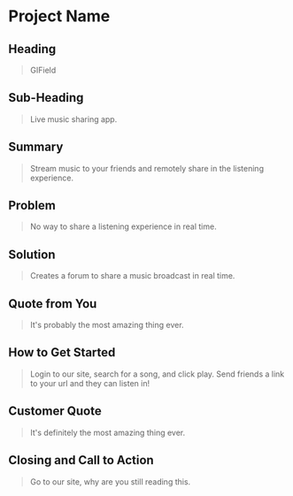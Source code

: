 # Project Name #

<!-- 
> This material was originally posted [here](http://www.quora.com/What-is-Amazons-approach-to-product-development-and-product-management). It is reproduced here for posterities sake.

There is an approach called "working backwards" that is widely used at Amazon. They work backwards from the customer, rather than starting with an idea for a product and trying to bolt customers onto it. While working backwards can be applied to any specific product decision, using this approach is especially important when developing new products or features.

For new initiatives a product manager typically starts by writing an internal press release announcing the finished product. The target audience for the press release is the new/updated product's customers, which can be retail customers or internal users of a tool or technology. Internal press releases are centered around the customer problem, how current solutions (internal or external) fail, and how the new product will blow away existing solutions.

If the benefits listed don't sound very interesting or exciting to customers, then perhaps they're not (and shouldn't be built). Instead, the product manager should keep iterating on the press release until they've come up with benefits that actually sound like benefits. Iterating on a press release is a lot less expensive than iterating on the product itself (and quicker!).

If the press release is more than a page and a half, it is probably too long. Keep it simple. 3-4 sentences for most paragraphs. Cut out the fat. Don't make it into a spec. You can accompany the press release with a FAQ that answers all of the other business or execution questions so the press release can stay focused on what the customer gets. My rule of thumb is that if the press release is hard to write, then the product is probably going to suck. Keep working at it until the outline for each paragraph flows. 

Oh, and I also like to write press-releases in what I call "Oprah-speak" for mainstream consumer products. Imagine you're sitting on Oprah's couch and have just explained the product to her, and then you listen as she explains it to her audience. That's "Oprah-speak", not "Geek-speak".

Once the project moves into development, the press release can be used as a touchstone; a guiding light. The product team can ask themselves, "Are we building what is in the press release?" If they find they're spending time building things that aren't in the press release (overbuilding), they need to ask themselves why. This keeps product development focused on achieving the customer benefits and not building extraneous stuff that takes longer to build, takes resources to maintain, and doesn't provide real customer benefit (at least not enough to warrant inclusion in the press release).
 -->
 
## Heading ##
<!--   > Name the product in a way the reader (i.e. your target customers) will understand. -->
 >  GIField


## Sub-Heading ##
<!--   > Describe who the market for the product is and what benefit they get. One sentence only underneath the title. -->
 >  Live music sharing app.


## Summary ##
<!--   > Give a summary of the product and the benefit. Assume the reader will not read anything else so make this paragraph good. -->
 >  Stream music to your friends and remotely share in the listening experience.


## Problem ##
<!--   > Describe the problem your product solves. -->
 >  No way to share a listening experience in real time.


## Solution ##
<!--   > Describe how your product elegantly solves the problem. -->
 >  Creates a forum to share a music broadcast in real time.


## Quote from You ##
<!--   > A quote from a spokesperson in your company.
 -->
 > It's probably the most amazing thing ever.

 

## How to Get Started ##
<!--   > Describe how easy it is to get started. -->
 >  Login to our site, search for a song, and click play. Send friends a link to your url and they can listen in!


## Customer Quote ##
<!--   > Provide a quote from a hypothetical customer that describes how they experienced the benefit. -->
 >  It's definitely the most amazing thing ever.


## Closing and Call to Action ##
<!--   > Wrap it up and give pointers where the reader should go next. -->
 >  Go to our site, why are you still reading this.


